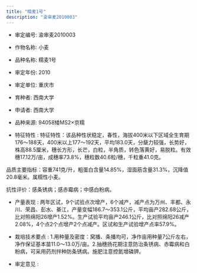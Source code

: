 ```yaml
---
title: "糯麦1号"
description: "渝审麦2010003"
---
```

* 审定编号:  渝审麦2010003

*  作物名称:  小麦

*  品种名称:  糯麦1号

*  审定年份:  2010

*  审定单位:  重庆市

* 育种者:  西南大学

*  申请者:  西南大学

*  品种来源:  94058矮MS2×京糯

*  特征特性 : 
特征特性：该品种性状稳定，春性，海拔400米以下区域全生育期176～188天，400米以上177～192天，平均183.0天，分蘖力较强，长势好，株高88.5厘米，穗长方形，长芒，白粒，半角质，转色落黄好，易脱粒。有效穗17.12万/亩，成穗率73.8%，穗粒数40.6粒/穗，千粒重41.0克。
品质主要指标：容重741克/升，粗蛋白含量14.85%，湿面筋含量31.3%，沉降值20.8毫米。属糯性小麦。
抗性评价：感条锈病；感赤霉病；中感白粉病。

 
*  产量表现 : 
两年区试，9个试验点次增产，6个减产，减产点为万州、丰都、永川、荣昌、彭水、綦江，产量变幅186.7～353.1公斤，平均亩产282.68公斤，比对照绵阳26增产1.52%。生产试验平均亩产246.1公斤，比对照绵阳26减产2.08%，4个点2个点增产2个点减产。区试和生产试验增产点率57.9%。

*  栽培技术要点 : 
1.用种量及密度：窝播、条播均可，净作亩用种量7公斤左右，净作保证基本苗11.0～13.0万/亩。2.抽穗扬花期注意防治条锈病、赤霉病和白粉病，可采用药剂拌种防条锈病。施肥注意控氮增磷钾。

*  审定意见 : 

